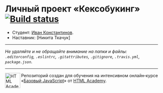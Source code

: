 # Личный проект «Кексобукинг» [![Build status][travis-image]][travis-url]

* Студент: [Иван Константинов](https://up.htmlacademy.ru/javascript/11/user/130267).
* Наставник: [Никита Ткачук]

---

_Не удаляйте и не обращайте внимание на папки и файлы:_<br>
_`.editorconfig`, `.eslintrc`, `.gitattributes`, `.gitignore`, `.travis.yml`, `package.json`._

---

<a href="https://htmlacademy.ru/intensive/javascript"><img align="left" width="50" height="50" title="HTML Academy" src="https://up.htmlacademy.ru/static/img/intensive/javascript/logo-for-github.svg"></a>

Репозиторий создан для обучения на интенсивном онлайн‑курсе «[Базовый JavaScript](https://htmlacademy.ru/intensive/javascript)» от [HTML Academy](https://htmlacademy.ru).

[travis-image]: https://travis-ci.org/htmlacademy-javascript/130267-keksobooking.svg?branch=master
[travis-url]: https://travis-ci.org/htmlacademy-javascript/130267-keksobooking
